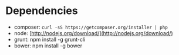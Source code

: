 # Dependencies
* composer: `curl -sS https://getcomposer.org/installer | php`
* node: [http://nodejs.org/download/](http://nodejs.org/download/)
* grunt: npm install -g grunt-cli
* bower: npm install -g bower
